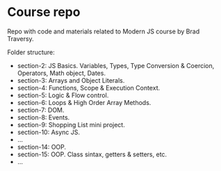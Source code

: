 # Course repo

Repo with code and materials related to Modern JS course by Brad Traversy.

Folder structure:

- section-2: JS Basics. Variables, Types, Type Conversion & Coercion, Operators, Math object, Dates.
- section-3: Arrays and Object Literals.
- section-4: Functions, Scope & Execution Context.
- section-5: Logic & Flow control.
- section-6: Loops & High Order Array Methods.
- section-7: DOM.
- section-8: Events.
- section-9: Shopping List mini project.
- section-10: Async JS.
- ...
- section-14: OOP.
- section-15: OOP. Class sintax, getters & setters, etc.
- ...
